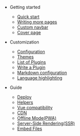 - Getting started

  - [Quick start](/en/quickstart.md)
  - [Writing more pages](/en/more-pages.md)
  - [Custom navbar](/en/custom-navbar.md)
  - [Cover page](/en/cover.md)

- Customization

  - [Configuration](/en/configuration.md)
  - [Themes](/en/themes.md)
  - [List of Plugins](/en/plugins.md)
  - [Write a Plugin](/en/write-a-plugin.md)
  - [Markdown configuration](/en/markdown.md)
  - [Language highlighting](/en/language-highlight.md)

- Guide

  - [Deploy](/en/deploy.md)
  - [Helpers](/en/helpers.md)
  - [Vue compatibility](/en/vue.md)
  - [CDN](/en/cdn.md)
  - [Offline Mode(PWA)](/en/pwa.md)
  - [Server-Side Rendering(SSR)](/en/ssr.md)
  - [Embed Files](/en/embed-files.md)

